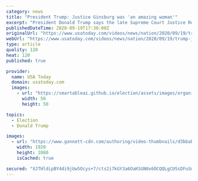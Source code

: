 ```yaml
---
category: news
title: "President Trump: Justice Ginsburg was 'an amazing woman'"
excerpt: "President Donald Trump says the late Supreme Court Justice Ruth Bader Ginsburg was “an amazing woman” who led an “amazing life.” (Sept. 18)"
publishedDateTime: 2020-09-19T17:38:00Z
originalUrl: "https://www.usatoday.com/videos/news/nation/2020/09/19/trump-justice-ginsburg-an-amazing-woman/5833171002/"
webUrl: "https://www.usatoday.com/videos/news/nation/2020/09/19/trump-justice-ginsburg-an-amazing-woman/5833171002/"
type: article
quality: 120
heat: 120
published: true

provider:
  name: USA Today
  domain: usatoday.com
  images:
    - url: "https://smartableai.github.io/election/assets/images/organizations/usatoday.com-50x50.jpg"
      width: 50
      height: 50

topics:
  - Election
  - Donald Trump

images:
  - url: "https://www.gannett-cdn.com/authoring/video-thumbnails/d3bbab44-e107-48e5-88eb-a1b3e7b380c9_poster.jpg?quality=10"
    width: 1920
    height: 1080
    isCached: true

secured: "XJTHldipBY4di9jUw5Ocys+7/cts2i7kGY3a6OaKSGN0x6OCQQLgCUSsDFuSmjWYH7lSV3FdmuY3haVrE0GxYpaHOiDW7gv9JYUXIsoFdgf6kk3PiB14VYqGM8daXDBV7K4SAzGQGeb8OH81XnV0Tc8mhBZiR4EjD3a67l8j4J9tvpFoZcOMekCcqQA6WQFDXXajJBZrUuRk85aU2U1JQBZC4GxIqiA5YPPKKp+4Ew2dwT7D7h6LH3cWDnl8F0AxNV7BG4sCCUauQx/Db16bs8JK+8qDryUjxbZnp6d42STB+ln1jAJmlzvBxXIhpAk6XXKWFmvQvBdBc277ETAjnTNJh3cyrhUTMLECHcBsyuI=;MU3Dmb2l3fHGeE+QFmrHKQ=="
---
```


